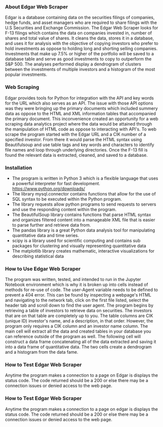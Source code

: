 ### About Edgar Web Scraper
Edgar is a database containing data on the securities filings of companies, hedge funds, and asset managers who are required to share filings with the U.S Securities and Exchange Commission. The Edgar Web Scraper looks for F-13 filings which contains the data on companies invested in, number of shares and total value of shares. It cleans the data, stores it in a database, and uses it for analysis with the objective of copying investors who prefer to hold investments as oppose to holding long and shorting selling companies. Investments that make up 7.5% or higher of the portfolio will be saved to a database table and serve as good investments to copy to outperform the S&P 500. The analyses performed display a dendrogram of clusters between the investments of multiple investors and a histogram of the most popular investments.

### Web Scraping
Edgar provides tools for Python for integration with the API and key words for the URL which also serves as an API. The issue with those API options was they were bringing up the primary documents which included summery data as oppose to the HTML and XML information tables that accompanied the primary document. This inconvenience created an opportunity for a web scraping data analytics project where the data would be attained through the manipulation of HTML code as oppose to interacting with API's. To web scrape the program started with the Edgar URL and a CIK number of a specified investor. From there it would parse the HTML syntax using Beautifulsoup and use table tags and key words and characters to identify file names and loop through underlying directories. Once the F-13 fill is found the relevant data is extracted, cleaned, and saved to a database.

### Installation
- The program is written in Python 3 which is a flexible language that uses a powerful interpreter for fast development. https://www.python.org/downloads/
- The library mysql.connector contains functions that allow for the use of SQL syntax to be executed within the Python program. 
- The library requests allow python programs to send requests to servers and use the responding content within the program.
- The BeautifulSoup library contains functions that parse HTML syntax and organizes filtered content into a manageable XML file that is easier to parse further and retrieve data from.
- The pandas library is a great Python data analysis tool for manipulating quantitative data and time series.
- scipy is a library used for scientific computing and contains sub packages for clustering and visually representing quantitative data
- The matplotlib library creates mathematic, interactive visualizations for describing statistical data


### How to Use Edgar Web Scraper
The program was written, tested, and intended to run in the Jupyter Notebook environment which is why it is broken up into cells instead of methods for re-use of code. The user-Agent variable needs to be defined to prevent a 404 error. This can be found by inspecting a webpage's HTML and navigating to the network tab, click on the first file listed, select the header tab and scroll down to find the user agent. The program begins by retrieving a table of investors to retrieve data on securities. The investors that are on that table are completely up to you. The table columns are CIK (unique ID) investor's name, and a description, in that order. However, the program only requires a CIK column and an investor name column. The main cell will extract all the data and created tables in your database you can reference outside of the program as well. The following cell will construct a data frame concatenating all of the data extracted and saving it into a data frame of quantitative data. The two cells create a dendrogram and a histogram from the data fame.

### How to Test Edgar Web Scraper
Anytime the program makes a connection to a page on Edgar is displays the status code. The code returned should be a 200 or else there may be a connection issues or denied access to the web page.

### How to Test Edgar Web Scraper
Anytime the program makes a connection to a page on edgar is displays the status code. The code returned should be a 200 or else there may be a connection issues or denied access to the web page.
